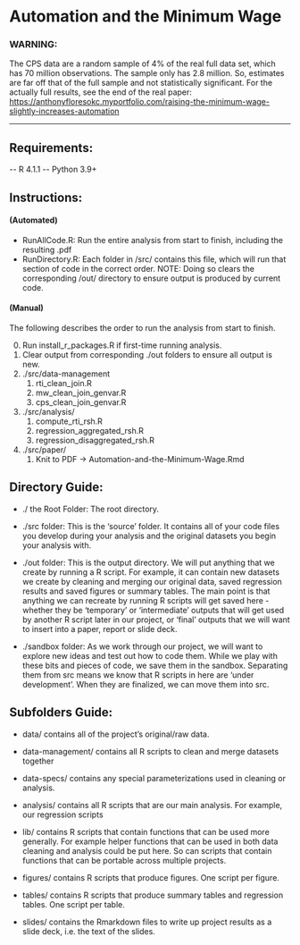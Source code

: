 # Automation and the Minimum Wage

### **WARNING**:

The CPS data are a random sample of 4% of the real full data set, which has 70 million observations. The sample only has 2.8 million.  So, estimates are far off that of the full sample and not statistically significant. For the actually full results, see the end of the real paper: https://anthonyfloresokc.myportfolio.com/raising-the-minimum-wage-slightly-increases-automation

---

## Requirements:
-- R 4.1.1
-- Python 3.9+

## Instructions:

#### (Automated)

- RunAllCode.R: Run the entire analysis from start to finish, including the resulting .pdf
- RunDirectory.R: Each folder in /src/ contains this file, which will run that section of
  code in the correct order. NOTE: Doing so clears the corresponding /out/ directory to
  ensure output is produced by current code.

#### (Manual)

The following describes the order to run the analysis from start to finish.

0) Run install_r_packages.R if first-time running analysis.
1) Clear output from corresponding ./out folders to ensure all output is new.
2) ./src/data-management
	1. rti_clean_join.R
	2. mw_clean_join_genvar.R
	3. cps_clean_join_genvar.R
3) ./src/analysis/
	1. compute_rti_rsh.R
	2. regression_aggregated_rsh.R
	3. regression_disaggregated_rsh.R
4) ./src/paper/
	1. Knit to PDF -> Automation-and-the-Minimum-Wage.Rmd

## Directory Guide:

-  ./ the Root Folder: The root directory.

-  ./src folder: This is the ‘source’ folder. It contains all of your code files you develop
   during your analysis and the original datasets you begin your analysis with.

-  ./out folder: This is the output directory. We will put anything that we create by
   running a R script. For example, it can contain new datasets we create by cleaning
   and merging our original data, saved regression results and saved figures or summary
   tables. The main point is that anything we can recreate by running R scripts will get
   saved here - whether they be ‘temporary’ or ‘intermediate’ outputs that will get used
   by another R script later in our project, or ‘final’ outputs that we will want to
   insert into a paper, report or slide deck.

- ./sandbox folder: As we work through our project, we will want to explore new ideas
  and test out how to code them. While we play with these bits and pieces of code, we
  save them in the sandbox. Separating them from src means we know that R scripts in
  here are ‘under development’. When they are finalized, we can move them into src.

## Subfolders Guide:

- data/ contains all of the project’s original/raw data.

- data-management/ contains all R scripts to clean and merge datasets together

- data-specs/ contains any special parameterizations used in cleaning or analysis.

- analysis/ contains all R scripts that are our main analysis. For example, our
     regression scripts

- lib/ contains R scripts that contain functions that can be used more generally.
      For example helper functions that can be used in both data cleaning and analysis
      could be put here. So can scripts that contain functions that can be portable
      across multiple projects.

- figures/ contains R scripts that produce figures. One script per figure.

- tables/ contains R scripts that produce summary tables and regression tables.
     One script per table.

- slides/ contains the Rmarkdown files to write up project results as a slide deck, i.e. the text of the slides.